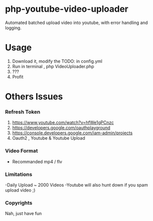# php-youtube-video-uploader
Automated batched upload video into youtube, with error handling and logging.
# Usage
1. Download it, modify the TODO: in config.yml
2. Run in terminal , php VideoUploader.php
3. ???
4. Profit

# Others Issues

### Refresh Token 
1. https://www.youtube.com/watch?v=hfWe1gPCnzc
2. https://developers.google.com/oauthplayground
3. https://console.developers.google.com/iam-admin/projects
4. Oauth2 , Youtube & Youtube Upload

### Video Format
- Recommanded mp4 / flv 

### Limitations
-Daily Upload ~ 2000 Videos
-Youtube will also hunt down if you spam upload video ;)

### Copyrights
Nah, just have fun
